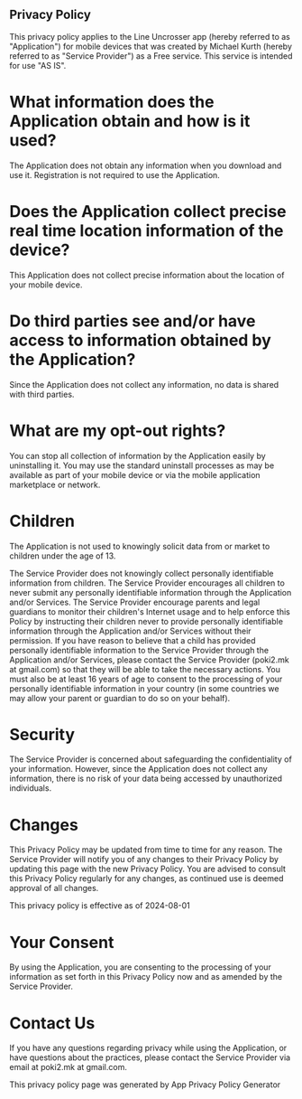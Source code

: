 ## Privacy Policy
This privacy policy applies to the Line Uncrosser app (hereby referred to as "Application") for mobile devices that was created by Michael Kurth (hereby referred to as "Service Provider") as a Free service. This service is intended for use "AS IS".


# What information does the Application obtain and how is it used?
The Application does not obtain any information when you download and use it. Registration is not required to use the Application.


# Does the Application collect precise real time location information of the device?
This Application does not collect precise information about the location of your mobile device.


# Do third parties see and/or have access to information obtained by the Application?
Since the Application does not collect any information, no data is shared with third parties.


# What are my opt-out rights?
You can stop all collection of information by the Application easily by uninstalling it. You may use the standard uninstall processes as may be available as part of your mobile device or via the mobile application marketplace or network.


# Children
The Application is not used to knowingly solicit data from or market to children under the age of 13.


The Service Provider does not knowingly collect personally identifiable information from children. The Service Provider encourages all children to never submit any personally identifiable information through the Application and/or Services. The Service Provider encourage parents and legal guardians to monitor their children's Internet usage and to help enforce this Policy by instructing their children never to provide personally identifiable information through the Application and/or Services without their permission. If you have reason to believe that a child has provided personally identifiable information to the Service Provider through the Application and/or Services, please contact the Service Provider (poki2.mk at gmail.com) so that they will be able to take the necessary actions. You must also be at least 16 years of age to consent to the processing of your personally identifiable information in your country (in some countries we may allow your parent or guardian to do so on your behalf).


# Security
The Service Provider is concerned about safeguarding the confidentiality of your information. However, since the Application does not collect any information, there is no risk of your data being accessed by unauthorized individuals.


# Changes
This Privacy Policy may be updated from time to time for any reason. The Service Provider will notify you of any changes to their Privacy Policy by updating this page with the new Privacy Policy. You are advised to consult this Privacy Policy regularly for any changes, as continued use is deemed approval of all changes.


This privacy policy is effective as of 2024-08-01


# Your Consent
By using the Application, you are consenting to the processing of your information as set forth in this Privacy Policy now and as amended by the Service Provider.


# Contact Us
If you have any questions regarding privacy while using the Application, or have questions about the practices, please contact the Service Provider via email at poki2.mk at gmail.com.

This privacy policy page was generated by App Privacy Policy Generator
